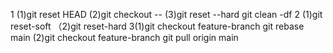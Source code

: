 1 (1)git reset HEAD <file>
  (2)git checkout -- <file>
  (3)git reset --hard
     git clean -df
2 (1)git reset-soft
 （2)git reset-hard
3(1)git checkout feature-branch
   git rebase main
 (2)git checkout feature-branch
   git pull origin main
